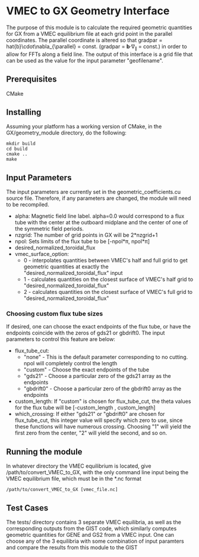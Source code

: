 # VMEC to GX Geometry Interface

The purpose of this module is to calculate the required geometric quantities for GX from a VMEC equilibrium file at each grid point in the parallel coordinates. The parallel coordinate is altered so that gradpar = hat{b}\cdot\nabla_{\parallel} = const. (gradpar = <b>b</b>&#183;&nabla;<sub>&#8741;</sub> = const.) in order to allow for FFTs along a field line. The output of this interface is a grid file that can be used as the value for the input parameter "geofilename".

## Prerequisites

CMake

## Installing

Assuming your platform has a working version of CMake, in the GX/geometry_module directory, do the following:

```
mkdir build
cd build
cmake ..
make
```

## Input Parameters

The input parameters are currently set in the geometric_coefficients.cu source file. Therefore, if any parameters are changed, the module will need to be recompiled.

- alpha: Magnetic field line label. alpha=0.0 would correspond to a flux tube with the center at the outboard midplane and the center of one of the symmetric field periods.
- nzgrid: The number of grid points in GX will be 2*nzgrid+1
- npol: Sets limits of the flux tube to be [-npol*&pi;, npol*&pi;]
- desired_normalized_toroidal_flux
- vmec_surface_option:
  * 0 - interpolates quantities between VMEC's half and full grid to get geometric quantities at exactly the "desired_normalized_toroidal_flux" input
  * 1 - calculates quantities on the closest surface of VMEC's half grid to "desired_normalized_toroidal_flux"
  * 2 - calculates quantities on the closest surface of VMEC's full grid to "desired_normalized_toroidal_flux"

### Choosing custom flux tube sizes

If desired, one can choose the exact endpoints of the flux tube, or have the endpoints coincide with the zeros of gds21 or gbdrift0. The input parameters to control this feature are below:
- flux_tube_cut:
  * "none" - This is the default parameter corresponding to no cutting. npol will completely control the length
  * "custom" - Choose the exact endpoints of the tube
  * "gds21" - Choose a particular zero of the gds21 array as the endpoints
  * "gbdrift0" - Choose a particular zero of the gbdrift0 array as the endpoints
- custom_length: If "custom" is chosen for flux_tube_cut, the theta values for the flux tube will be [-custom_length , custom_length]
- which_crossing: If either "gds21" or "gbdrift0" are chosen for flux_tube_cut, this integer value will specify which zero to use, since these functions will have numerous crossing. Choosing "1" will yield the first zero from the center, "2" will yield the second, and so on.

## Running the module

In whatever directory the VMEC equilibrium is located, give /path/to/convert_VMEC_to_GX, with the only command line input being the VMEC equilibrium file, which must be in the *.nc format
```
/path/to/convert_VMEC_to_GX [vmec_file.nc]
```

## Test Cases

The tests/ directory contains 3 separate VMEC equilibria, as well as the corresponding outputs from the GIST code, which similarly computes geometric quantities for GENE and GS2 from a VMEC input.
One can choose any of the 3 equilibria with some combination of input paramters and compare the results from this module to the GIST